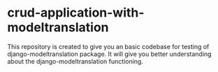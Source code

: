 # crud-application-with-modeltranslation
This repository is created to give you an basic codebase for testing of django-modeltranslation package. It will give you better understanding about the django-modeltranslation functioning.

